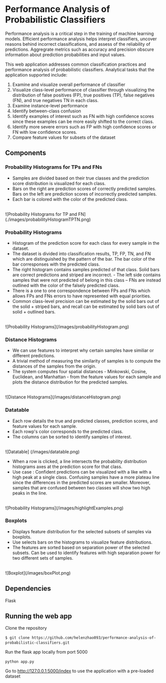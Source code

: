 # Performance Analysis of Probabilistic Classifiers

Performance analysis is a critical step in the training of machine learning models. Efficient performance analysis helps interpret classifiers, uncover reasons behind incorrect classifications, and assess of the reliability of predictions. Aggregrate metrics such as accuracy and precision obscure information about prediction probabilities and input values.

This web application addresses common classification practices and performance analysis of probabilistic classifiers.  Analytical tasks that the application supported include:
1. Examine and visualize overall performance of classifier
2. Visualize class-level performance of classifier through visualizing the distribution of false positives (FP), true positives (TP), false negatives (FN), and true negatives TN in each class.
3. Examine instance-level performance
4. Identify between-class confusion
5. Identify examples of interest such as FN with high confidence scores since these examples can be more easily shifted to the correct class. 
6. Identify more severe errors such as FP with high confidence scores or FN with low confidence scores. 
7. Compare feature values for subsets of the dataset

## Components

### Probability Histograms for TPs and FNs
- Samples are divided based on their true classes and the prediction score distribution is visualized for each class.
- Bars on the right are prediction scores of correctly predicted samples. Bars on the left are prediction scores of incorrectly predicted samples. 
- Each bar is colored with the color of the predicted class. 
<br/>
![Probability Histograms for TP and FN](./images/probabilityHistogramTPTN.png)


### Probability Histograms
- Histogram of the prediction score for each class for every sample in the dataset. 
- The dataset is divided into classification results, TP, FP, TN, and FN which are distinguished by the pattern of the bar. The bar color of the bar corresponses with the predicted class. 
- The right histogram contains samples predicted of that class. Solid bars are correct predictions and striped are incorrect. - The left side contains samples that were not predicted of belong in this class – FNs are instead outlined with the color of the falsely predicted class. 
- There is a one to one correspondence between FPs and FNs which allows FPs and FNs errors to have represented with equal priorities. 
- Common class-level precision can be estimated by the solid bars out of the solid + striped bars, and recall can be estimated by solid bars out of solid + outlined bars.
<br/>
![Probability Histograms](/images/probabilityHistogram.png)

### Distance Histograms 
- We can use features to interpret why certain samples have similiar or different predictions.
- A trivial method of measuring the similarity of samples is to compute the distances of the samples from the origin. 
- The system computes four spatial distances - Minkowski, Cosine, Euclidean, and Manhattan - from the feature values for each sample and plots the distance distribution for the predicted samples. 
<br/>
![Distance Histograms](/images/distanceHistogram.png)

### Datatable 
- Each row details the true and predicted classes, prediction scores, and feature values for each sample. 
- Each rowp's color corresponds to the predicted class. 
- The columns can be sorted to identify samples of interest.
<br/>
![Datatable] (/images/datatable.png)

- When a row is clicked, a line intersects the probability distribution histograms axes at the prediction score for that class. 
- Use case : Confident predictions can be visualized with a like with a high peak at a single class. Confusing samples have a more plateau line since the differences in the predicted scores are smaller. Moreover, samples that are confused between two classes will show two high peaks in the line.
<br/>
![Probability Histograms](/images/highlightExamples.png)

### Boxplots
- Displays feature distribution for the selected subsets of samples via boxplots. 
- Use selects bars on the histograms to visualize feature distributions. 
- The features are sorted based on separation power of the selected subsets. Can be used to identify features with high separation power for two different sets of samples. 

<br/>
![Boxplot](/images/boxPlot.png)

## Dependencies
Flask

## Running the web app
Clone the repository 
```
$ git clone https://github.com/helenzhao093/performance-analysis-of-probabilistic-classifiers.git
```
Run the flask app locally from port 5000 
```
python app.py
```
Go to http://127.0.0.1:5000/index to use the application with a pre-loaded dataset



